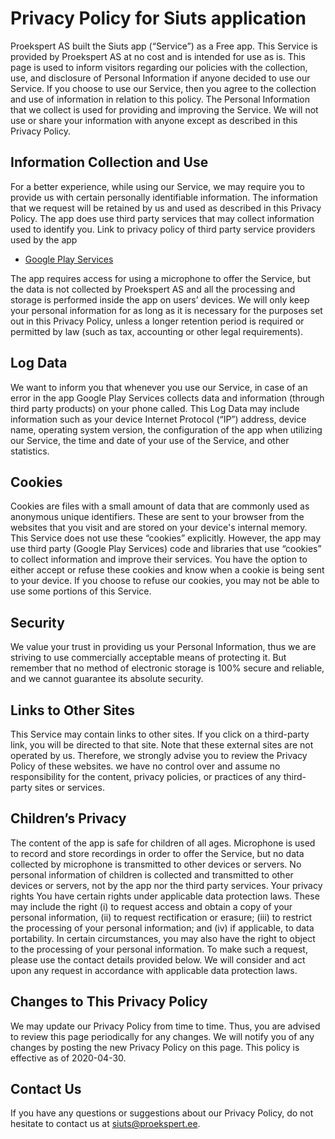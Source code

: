 # Privacy Policy for Siuts application

Proekspert AS built the Siuts app (“Service”) as a Free app. This Service is provided by Proekspert AS at no cost and is intended for use as is.
This page is used to inform visitors regarding our policies with the collection, use, and disclosure of Personal Information if anyone decided to use our Service.
If you choose to use our Service, then you agree to the collection and use of information in relation to this policy. The Personal Information that we collect is used for providing and improving the Service. We will not use or share your information with anyone except as described in this Privacy Policy. 
 
 
## Information Collection and Use
For a better experience, while using our Service, we may require you to provide us with certain personally identifiable information. The information that we request will be retained by us and used as described in this Privacy Policy.
The app does use third party services that may collect information used to identify you. Link to privacy policy of third party service providers used by the app
 * [Google Play Services](https://www.google.com/policies/privacy/)
 
The app requires access for using a microphone to offer the Service, but the data is not collected by Proekspert AS and all the processing and storage is performed inside the app on users’ devices.
We will only keep your personal information for as long as it is necessary for the purposes set out in this Privacy Policy, unless a longer retention period is required or permitted by law (such as tax, accounting or other legal requirements). 
 
## Log Data
We want to inform you that whenever you use our Service, in case of an error in the app Google Play Services collects data and information (through third party products) on your phone called. This Log Data may include information such as your device Internet Protocol (“IP”) address, device name, operating system version, the configuration of the app when utilizing our Service, the time and date of your use of the Service, and other statistics.
 
## Cookies
Cookies are files with a small amount of data that are commonly used as anonymous unique identifiers. These are sent to your browser from the websites that you visit and are stored on your device's internal memory.
This Service does not use these “cookies” explicitly. However, the app may use third party (Google Play Services) code and libraries that use “cookies” to collect information and improve their services. You have the option to either accept or refuse these cookies and know when a cookie is being sent to your device. If you choose to refuse our cookies, you may not be able to use some portions of this Service.
 

## Security
We value your trust in providing us your Personal Information, thus we are striving to use commercially acceptable means of protecting it. But remember that no method of electronic storage is 100% secure and reliable, and we cannot guarantee its absolute security.
 
## Links to Other Sites
This Service may contain links to other sites. If you click on a third-party link, you will be directed to that site. Note that these external sites are not operated by us. Therefore, we strongly advise you to review the Privacy Policy of these websites. we have no control over and assume no responsibility for the content, privacy policies, or practices of any third-party sites or services.
 
## Children’s Privacy
The content of the app is safe for children of all ages. Microphone is used to record and store recordings in order to offer the Service, but no data collected by microphone is transmitted to other devices or servers. No personal information of children is collected and transmitted to other devices or servers, not by the app nor the third party services.
Your privacy rights
You have certain rights under applicable data protection laws. These may include the right (i) to request access and obtain a copy of your personal information, (ii) to request rectification or erasure; (iii) to restrict the processing of your personal information; and (iv) if applicable, to data portability. In certain circumstances, you may also have the right to object to the processing of your personal information. To make such a request, please use the contact details provided below. We will consider and act upon any request in accordance with applicable data protection laws.

## Changes to This Privacy Policy
We may update our Privacy Policy from time to time. Thus, you are advised to review this page periodically for any changes. We will notify you of any changes by posting the new Privacy Policy on this page.
This policy is effective as of 2020-04-30.
 
## Contact Us
If you have any questions or suggestions about our Privacy Policy, do not hesitate to contact us at siuts@proekspert.ee.
